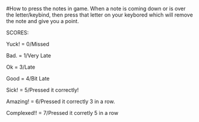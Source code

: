 #How to press the notes in game.
When a note is coming down or is over the letter/keybind, then press that letter on your keybored
which will remove the note and give you a point.

SCORES:

Yuck! = 0/Missed

Bad. = 1/Very Late

Ok = 3/Late

Good = 4/Bit Late

Sick! = 5/Pressed it correctly!

Amazing! = 6/Pressed it correctly 3 in a row.

Complexed!! = 7/Pressed it corretly 5 in a row
